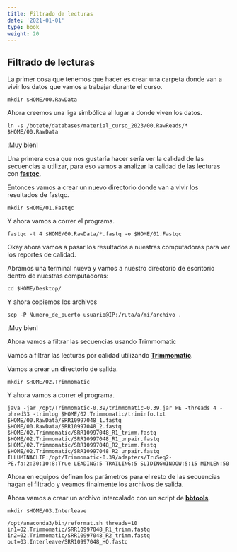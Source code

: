 ```yaml
---
title: Filtrado de lecturas
date: '2021-01-01'
type: book
weight: 20
---
```


## Filtrado de lecturas

La primer cosa que tenemos que hacer es crear una carpeta donde van a vivir los datos que vamos a trabajar durante el curso.

```
mkdir $HOME/00.RawData
```

Ahora creemos una liga simbólica al lugar a donde viven los datos.

```
ln -s /botete/databases/material_curso_2023/00.RawReads/* $HOME/00.RawData
```

¡Muy bien!

Una primera cosa que nos gustaría hacer sería ver la calidad de las secuencias a utilizar, para eso vamos a analizar la calidad de las lecturas con  [**fastqc**](https://www.bioinformatics.babraham.ac.uk/projects/fastqc/).

Entonces vamos a crear un nuevo directorio donde van a vivir los resultados de fastqc.


```
mkdir $HOME/01.Fastqc
```

Y ahora vamos a correr el programa.

```
fastqc -t 4 $HOME/00.RawData/*.fastq -o $HOME/01.Fastqc
```

Okay ahora vamos a pasar los resultados a nuestras computadoras para ver los reportes de calidad. 

Abramos una terminal nueva y vamos a nuestro directorio de escritorio dentro de nuestras computadoras:

```
cd $HOME/Desktop/
```

Y ahora copiemos los archivos

```
scp -P Numero_de_puerto usuario@IP:/ruta/a/mi/archivo .
```

¡Muy bien!

Ahora vamos a filtrar las secuencias usando Trimmomatic

Vamos a filtrar las lecturas por calidad utilizando [**Trimmomatic**](http://www.usadellab.org/cms/?page=trimmomatic).

Vamos a crear un directorio de salida.

```
mkdir $HOME/02.Trimmomatic
```

Y ahora vamos a correr el programa.

```
java -jar /opt/Trimmomatic-0.39/trimmomatic-0.39.jar PE -threads 4 -phred33 -trimlog $HOME/02.Trimmomatic/triminfo.txt $HOME/00.RawData/SRR10997048_1.fastq $HOME/00.RawData/SRR10997048_2.fastq  $HOME/02.Trimmomatic/SRR10997048_R1_trimm.fastq  $HOME/02.Trimmomatic/SRR10997048_R1_unpair.fastq $HOME/02.Trimmomatic/SRR10997048_R2_trimm.fastq $HOME/02.Trimmomatic/SRR10997048_R2_unpair.fastq ILLUMINACLIP:/opt/Trimmomatic-0.39/adapters/TruSeq2-PE.fa:2:30:10:8:True LEADING:5 TRAILING:5 SLIDINGWINDOW:5:15 MINLEN:50
```

Ahora en equipos definan los parámetros para el resto de las secuencias hagan el filtrado y veamos finalmente los archivos de salida.

Ahora vamos a crear un archivo intercalado con un script de [**bbtools**](https://jgi.doe.gov/data-and-tools/software-tools/bbtools/).

```
mkdir $HOME/03.Interleave
```

```
/opt/anaconda3/bin/reformat.sh threads=10 in1=02.Trimmomatic/SRR10997048_R1_trimm.fastq in2=02.Trimmomatic/SRR10997048_R2_trimm.fastq out=03.Interleave/SRR10997048_HQ.fastq
```

